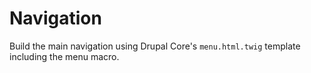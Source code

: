 # Navigation

Build the main navigation using Drupal Core's `menu.html.twig` template including the menu macro.
